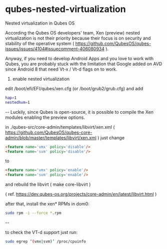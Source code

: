 # qubes-nested-virtualization
Nested virtualization in Qubes OS

According the Qubes OS developers' team, Xen (preview) nested virtualization is not their priority because their focus is on security and stability of the operative system ( https://github.com/QubesOS/qubes-issues/issues/4104#issuecomment-406080934 ).

Anyway, if you need to develop Android Apps and you love to work with Qubes, you are probably stuck with the limitation that Google added on AVD since Android 8 that need Vt-x / Vt-d flags on to work.

1. enable nested virtualization

edit /boot/efi/EFI/qubes/xen.cfg (or /boot/grub2/grub.cfg) and add

```sh
hap=1
nestedhvm=1
```

--
Luckily, since Qubes is open-source, it is possible to compile the Xen modules enabling the preview options.

in ./qubes-src/core-admin/templates/libvirt/xen.xml 
( https://github.com/QubesOS/qubes-core-admin/blob/master/templates/libvirt/xen.xml ) just change

```html
<feature name='vmx' policy='disable'/>
<feature name='svm' policy='disable'/>
```

to

```html
<feature name='vmx' policy='enable'/>
<feature name='svm' policy='enable'/>
```

and rebuild the libvirt ( make core-libvirt )

( ref. https://dev.qubes-os.org/projects/core-admin/en/latest/libvirt.html )

after that, install the xen* RPMs in dom0:

```sh
sudo rpm -i --force *.rpm
```
--

to check the VT-d support just run:

```sh
sudo egrep ‘(vmx|svm)’ /proc/cpuinfo
```
